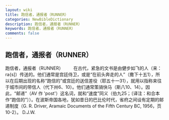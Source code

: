 ```yaml
---
layout: wiki
title: 跑信者，通报者（RUNNER）
categories: NewBibleDictionary
description: 跑信者，通报者（RUNNER）
keywords: 跑信者，通报者（RUNNER）
comments: false
---
```


## 跑信者，通报者（RUNNER）



跑信者，通报者（RUNNER）
　　在古代，紧急的文书是由健步如飞的人（来：ra{s]）传送的。他们通常是宫廷侍卫，或是“在前头奔走的人”（撒下十五1），所以在后期出现的名称“跑信的”或宫廷的送信差役（耶五十一31），就用以指称来往于城市间的带信人（代下卅6、10）。他们通常策骑快马（斯八10、14）。因此，“邮递”（AV 作 'post'）这名词，就和“速度”同义（伯九25；〔译注：和合本作“跑信的”〕）。在波斯帝国各地，犹如昔日的巴比伦时代，省府之间设有定期的邮递制度（G. R. Driver, Aramaic Documents of the Fifth Century BC,
1956，页10-2）。
D.J.W.




